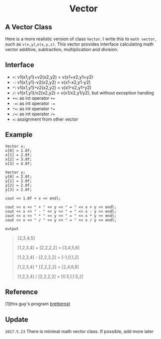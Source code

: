 # <p align="center">Vector</p>

## A Vector Class
Here is a more realistic version of class `Vector`. I write this to `math vector`, such as `v(x,y)`,`v(x,y,z)`. This vector provides interface calculating math vector additive, subtraction, multiplication and division.

## Interface
- `+`: v1(x1,y1)+v2(x2,y2) = v(x1+x2,y1+y2)
- `-`: v1(x1,y1)-v2(x2,y2) = v(x1-x2,y1-y2)
- `*`: v1(x1,y1)`*`v2(x2,y2) = v(x1`*`x2,y1`*`y2)
- `/`: v1(x1,y1)/v2(x2,y2) = v(x1/x2,y1/y2), but without exception handing
- `+=`: as int operator `+=`
- `-=`: as int operator `-=`
- `*=`: as int operator `*=`
- `/=`: as int operator `/=`
- `=`: assignment from other vector

## Example
```
Vector x;
x[0] = 1.0f;
x[1] = 2.0f;
x[2] = 3.0f;
x[3] = 4.0f;

Vector y;
y[0] = 2.0f;
y[1] = 2.0f;
y[2] = 2.0f;
y[3] = 2.0f;

cout << 1.0f + x << endl;

cout << x << " + " << y << " = " << x + y << endl;
cout << x << " - " << y << " = " << x - y << endl;
cout << x << " * " << y << " = " << x * y << endl;
cout << x << " / " << y << " = " << x / y << endl;
```
`output`
> [2,3,4,5]
>
>	[1,2,3,4] + [2,2,2,2] = [3,4,5,6]
>
>	[1,2,3,4] - [2,2,2,2] = [-1,0,1,2]
>
>	[1,2,3,4] * [2,2,2,2] = [2,4,6,8]
>
>	[1,2,3,4] / [2,2,2,2] = [0.5,1,1.5,2]

## Reference
[1]this guy's program [bretternst](https://github.com/bretternst/tcpppl_answers/blob/master/ch11/ex15.cpp)

## Update
`2017.5.23` There is minimal math vector class. If possible, add more later

